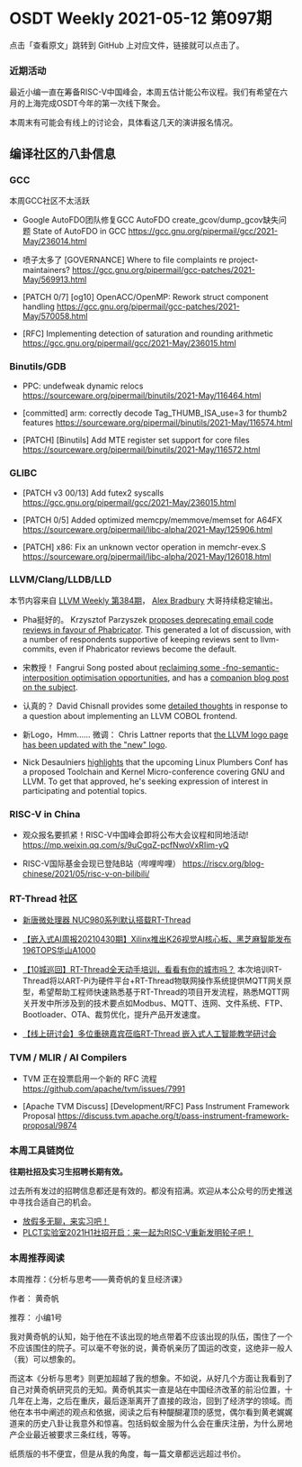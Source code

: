 # OSDT Weekly 2021-05-12 第097期

点击「查看原文」跳转到 GitHub 上对应文件，链接就可以点击了。

### 近期活动

最近小编一直在筹备RISC-V中国峰会，本周五估计能公布议程。我们有希望在六月的上海完成OSDT今年的第一次线下聚会。

本周末有可能会有线上的讨论会，具体看这几天的演讲报名情况。

## 编译社区的八卦信息

### GCC

本周GCC社区不太活跃
- Google AutoFDO团队修复GCC AutoFDO create_gcov/dump_gcov缺失问题
  State of AutoFDO in GCC
  https://gcc.gnu.org/pipermail/gcc/2021-May/236014.html

- 喷子太多了 [GOVERNANCE] Where to file complaints re project-maintainers?
  https://gcc.gnu.org/pipermail/gcc-patches/2021-May/569913.html

- [PATCH 0/7] [og10] OpenACC/OpenMP: Rework struct component handling
  https://gcc.gnu.org/pipermail/gcc-patches/2021-May/570058.html

- [RFC] Implementing detection of saturation and rounding arithmetic
  https://gcc.gnu.org/pipermail/gcc/2021-May/236015.html

### Binutils/GDB

- PPC: undefweak dynamic relocs
  https://sourceware.org/pipermail/binutils/2021-May/116464.html

- [committed] arm: correctly decode Tag_THUMB_ISA_use=3 for thumb2 features
  https://sourceware.org/pipermail/binutils/2021-May/116574.html

- [PATCH] [Binutils] Add MTE register set support for core files
  https://sourceware.org/pipermail/binutils/2021-May/116572.html

### GLIBC

- [PATCH v3 00/13] Add futex2 syscalls
  https://gcc.gnu.org/pipermail/gcc/2021-May/236015.html

- [PATCH 0/5] Added optimized memcpy/memmove/memset for A64FX
  https://sourceware.org/pipermail/libc-alpha/2021-May/125906.html

- [PATCH] x86: Fix an unknown vector operation in memchr-evex.S
  https://sourceware.org/pipermail/libc-alpha/2021-May/126018.html

### LLVM/Clang/LLDB/LLD

本节内容来自 [LLVM Weekly 第384期](http://llvmweekly.org/issue/384)，
[Alex Bradbury](https://www.linkedin.com/in/alex-bradbury/) 大哥持续稳定输出。

* Pha挺好的。 Krzysztof Parzyszek [proposes deprecating email code reviews in favour of Phabricator](https://lists.llvm.org/pipermail/llvm-dev/2021-May/150344.html). This generated a lot of discussion, with a number of respondents supportive of keeping reviews sent to llvm-commits, even if Phabricator reviews become the default.

* 宋教授！ Fangrui Song posted about [reclaiming some -fno-semantic-interposition optimisation  opportunities](https://lists.llvm.org/pipermail/llvm-dev/2021-May/150467.html),   and has a [companion blog post on the subject](https://maskray.me/blog/2021-05-09-fno-semantic-interposition).

* 认真的？ David Chisnall provides some [detailed thoughts](https://lists.llvm.org/pipermail/llvm-dev/2021-May/150419.html) in response to a question about implementing an LLVM COBOL frontend.

* 新Logo，Hmm…… 微调： Chris Lattner reports that [the LLVM logo page has been updated with the
  "new" logo](https://lists.llvm.org/pipermail/llvm-dev/2021-May/150385.html).

* Nick Desaulniers [highlights](https://lists.llvm.org/pipermail/llvm-dev/2021-May/150392.html)  that the upcoming Linux Plumbers Conf has a proposed Toolchain and Kernel Micro-conference covering GNU and LLVM. To get that approved, he's seeking expression of interest in participating and potential topics.


### RISC-V in China

- 观众报名要抓紧！RISC-V中国峰会即将公布大会议程和同地活动!
  https://mp.weixin.qq.com/s/9uCgqZ-pcfNwoVxRIim-yQ

- RISC-V国际基金会现已登陆B站（哔哩哔哩）
  https://riscv.org/blog-chinese/2021/05/risc-v-on-bilibili/

### RT-Thread 社区

- [新唐微处理器 NUC980系列默认搭载RT-Thread](https://mp.weixin.qq.com/s/gXolAHENqlZs7MNJ46jAWQ)

- [【嵌入式AI周报20210430期】Xilinx推出K26视觉AI核心板、黑芝麻智能发布196TOPS华山A1000](https://mp.weixin.qq.com/s/29fuvxrX8JN6rlaq6AKPcw)

- [【10城巡回】RT-Thread全天动手培训，看看有你的城市吗？](https://mp.weixin.qq.com/s/6slmOfi6BH_c1e7Xw15lqA) 本次培训RT-Thread将以ART-Pi为硬件平台+RT-Thread物联网操作系统提供MQTT网关原型，希望帮助工程师快速熟悉基于RT-Thread的项目开发流程，熟悉MQTT网关开发中所涉及到的技术要点如Modbus、MQTT、连网、文件系统、FTP、Bootloader、OTA、裁剪优化，提升产品开发速度。

- [【线上研讨会】多位重磅嘉宾莅临RT-Thread 嵌入式人工智能教学研讨会](https://mp.weixin.qq.com/s/xGI1Wji_FygHen8uY3kI9g)


### TVM / MLIR / AI Compilers

- TVM 正在投票启用一个新的 RFC 流程
  https://github.com/apache/tvm/issues/7991

- [Apache TVM Discuss] [Development/RFC] Pass Instrument Framework Proposal
  https://discuss.tvm.apache.org/t/pass-instrument-framework-proposal/9874

### 本周工具链岗位

**往期社招及实习生招聘长期有效。**

过去所有发过的招聘信息都还是有效的。都没有招满。欢迎从本公众号的历史推送中寻找合适自己的机会。

- [放假多无聊，来实习吧！](https://mp.weixin.qq.com/s/pWjPrHtaWnzWbPfqqcX1cQ)
- [PLCT实验室2021H1社招开启：来一起为RISC-V重新发明轮子吧！](https://mp.weixin.qq.com/s/9BUJ1-LbHGm-Lhs_Lavzjw)

### 本周推荐阅读

本周推荐：《分析与思考——黄奇帆的复旦经济课》

作者： 黄奇帆

推荐： 小编1号

我对黄奇帆的认知，始于他在不该出现的地点带着不应该出现的队伍，围住了一个不应该围住的院子。可以毫不夸张的说，黄奇帆亲历了国运的改变，这绝非一般人（我）可以想象的。

而这本《分析与思考》则更加超越了我的想象。不如说，从好几个方面让我看到了自己对黄奇帆研究员的无知。黄奇帆其实一直是站在中国经济改革的前沿位置，十几年在上海，之后在重庆，最后逐渐离开了直接的政治，回到了经济学的领域。而他在本书中阐述的观点和依据，阅读之后有种醍醐灌顶的感觉，偶尔看到黄老娓娓道来的历史八卦让我意外和惊喜。包括蚂蚁金服为什么会在重庆注册，为什么房地产企业最近被要求三条红线，等等。

纸质版的书不便宜，但是从我的角度，每一篇文章都远远超过书价。

